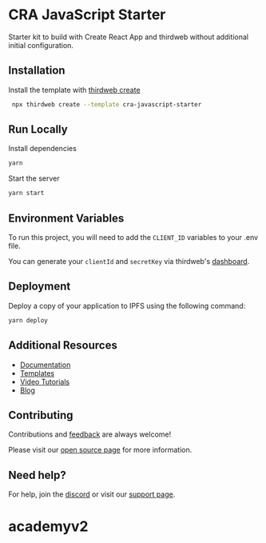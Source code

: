 # CRA JavaScript Starter

Starter kit to build with Create React App and thirdweb without additional initial configuration.

## Installation

Install the template with [thirdweb create](https://portal.thirdweb.com/cli/create)

```bash
 npx thirdweb create --template cra-javascript-starter
```

## Run Locally

Install dependencies

```bash
yarn
```

Start the server

```bash
yarn start
```

## Environment Variables

To run this project, you will need to add the `CLIENT_ID` variables to your .env file.

You can generate your `clientId` and `secretKey` via thirdweb's [dashboard](https://thirdweb.com/create-api-key).

## Deployment

Deploy a copy of your application to IPFS using the following command:

```bash
yarn deploy
```

## Additional Resources

- [Documentation](https://portal.thirdweb.com)
- [Templates](https://thirdweb.com/templates)
- [Video Tutorials](https://youtube.com/thirdweb_)
- [Blog](https://blog.thirdweb.com)

## Contributing

Contributions and [feedback](https://feedback.thirdweb.com) are always welcome!

Please visit our [open source page](https://thirdweb.com/open-source) for more information.

## Need help?

For help, join the [discord](https://discord.gg/thirdweb) or visit our [support page](https://support.thirdweb.com).
# academyv2
